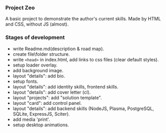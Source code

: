### Project Zeo

A basic project to demonstrate the author's current skills. Made by HTML and CSS, without JS (almost). 

### Stages of development

- write Readme.md(description & road map).
- create file\folder structure.
- write `<head>` in index.html, add links to css files (clear default styles).
- setup loader overlay.
- add background image.
- layout "details": add bio.
- setup fonts.
- layout "details": add identity skills, frontend skills.
- layout "details": add cover letter (cl).
- layout "projects": add "solution template".
- layout "card": add control panel.
- layout "details": add backend skills (NodeJS, Plasma, PostgreSQL, SQLite, ExpressJS, Sciter).
- add media 'print'.
- setup desktop animations.